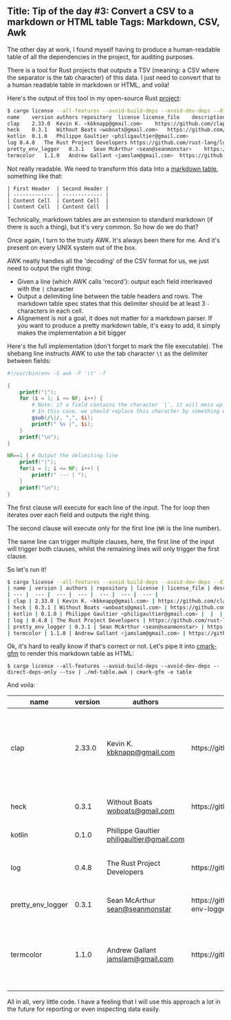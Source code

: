 Title: Tip of the day #3: Convert a CSV to a markdown or HTML table
Tags: Markdown, CSV, Awk
---

The other day at work, I found myself having to produce a human-readable table of all the dependencies in the project, for auditing purposes.

There is a tool for Rust projects that outputs a TSV (meaning: a CSV where the separator is the tab character) of this data. I just need to convert that to a human readable table in markdown or HTML, and voila!


Here's the output of this tool in my open-source Rust [project](https://github.com/gaultier/kotlin-rs):

```sh
$ cargo license --all-features --avoid-build-deps --avoid-dev-deps --direct-deps-only --tsv
name	version	authors	repository	license	license_file	description
clap	2.33.0	Kevin K. <kbknapp@gmail.com>	https://github.com/clap-rs/clap	MIT		A simple to use, efficient, and full-featured Command Line Argument Parser
heck	0.3.1	Without Boats <woboats@gmail.com>	https://github.com/withoutboats/heck	Apache-2.0 OR MIT		heck is a case conversion library.
kotlin	0.1.0	Philippe Gaultier <philigaultier@gmail.com>				
log	0.4.8	The Rust Project Developers	https://github.com/rust-lang/log	Apache-2.0 OR MIT		A lightweight logging facade for Rust
pretty_env_logger	0.3.1	Sean McArthur <sean@seanmonstar>	https://github.com/seanmonstar/pretty-env-logger	Apache-2.0 OR MIT		a visually pretty env_logger
termcolor	1.1.0	Andrew Gallant <jamslam@gmail.com>	https://github.com/BurntSushi/termcolor	MIT OR Unlicense		A simple cross platform library for writing colored text to a terminal.
```

Not really readable. We need to transform this data into a [markdown table](https://github.github.com/gfm/#tables-extension-), something like that:

```
| First Header  | Second Header |
| ------------- | ------------- |
| Content Cell  | Content Cell  |
| Content Cell  | Content Cell  |
```

Technically, markdown tables are an extension to standard markdown (if there is such a thing), but it's very common. So how do we do that?

Once again, I turn to the trusty AWK. It's always been there for me. And it's present on every UNIX system out of the box.

AWK neatly handles all the 'decoding' of the CSV format for us, we just need to output the right thing:

- Given a line (which AWK calls 'record'): output each field interleaved with the `|` character
- Output a delimiting line between the table headers and rows. The markdown table spec states that this delimiter should be at least 3 `-` characters in each cell.
- Alignement is not a goal, it does not matter for a markdown parser. If you want to produce a pretty markdown table, it's easy to add, it simply makes the implementation a bit bigger

Here's the full implementation (don't forget to mark the file executable). The shebang line instructs AWK to use the tab character `\t` as the delimiter between fields:

```awk
#!/usr/bin/env -S awk -F '\t' -f

{
    printf("|");
    for (i = 1; i <= NF; i++) {
        # Note: if a field contains the character `|`, it will mess up the table. 
        # In this case, we should replace this character by something else e.g. `,`:
        gsub(/\|/, ",", $i);
        printf(" %s |", $i);
    } 
    printf("\n");
} 

NR==1 { # Output the delimiting line
    printf("|");
    for(i = 1; i <= NF; i++) {
        printf(" --- | ");
    }
    printf("\n");
}
```

The first clause will execute for each line of the input. 
The for loop then iterates over each field and outputs the right thing.

The second clause will execute only for the first line (`NR` is the line number). 

The same line can trigger multiple clauses, here, the first line of the input will trigger both clauses, whilst the remaining lines will only trigger the first clause.


So let's run it!

```sh
$ cargo license --all-features --avoid-build-deps --avoid-dev-deps --direct-deps-only --tsv | ./md-table.awk 
| name | version | authors | repository | license | license_file | description |
| --- |  --- |  --- |  --- |  --- |  --- |  --- | 
| clap | 2.33.0 | Kevin K. <kbknapp@gmail.com> | https://github.com/clap-rs/clap | MIT |  | A simple to use, efficient, and full-featured Command Line Argument Parser |
| heck | 0.3.1 | Without Boats <woboats@gmail.com> | https://github.com/withoutboats/heck | Apache-2.0 OR MIT |  | heck is a case conversion library. |
| kotlin | 0.1.0 | Philippe Gaultier <philigaultier@gmail.com> |  |  |  |  |
| log | 0.4.8 | The Rust Project Developers | https://github.com/rust-lang/log | Apache-2.0 OR MIT |  | A lightweight logging facade for Rust |
| pretty_env_logger | 0.3.1 | Sean McArthur <sean@seanmonstar> | https://github.com/seanmonstar/pretty-env-logger | Apache-2.0 OR MIT |  | a visually pretty env_logger |
| termcolor | 1.1.0 | Andrew Gallant <jamslam@gmail.com> | https://github.com/BurntSushi/termcolor | MIT OR Unlicense |  | A simple cross platform library for writing colored text to a terminal. |
```

Ok, it's hard to really know if that's correct or not. Let's pipe it into [cmark-gfm](https://github.com/github/cmark-gfm) to render this markdown table as HTML:

```
$ cargo license --all-features --avoid-build-deps --avoid-dev-deps --direct-deps-only --tsv | ./md-table.awk | cmark-gfm -e table
```

And voila:

<table>
<thead>
<tr>
<th>name</th>
<th>version</th>
<th>authors</th>
<th>repository</th>
<th>license</th>
<th>license_file</th>
<th>description</th>
</tr>
</thead>
<tbody>
<tr>
<td>clap</td>
<td>2.33.0</td>
<td>Kevin K. <a href="mailto:kbknapp@gmail.com">kbknapp@gmail.com</a></td>
<td>https://github.com/clap-rs/clap</td>
<td>MIT</td>
<td></td>
<td>A simple to use, efficient, and full-featured Command Line Argument Parser</td>
</tr>
<tr>
<td>heck</td>
<td>0.3.1</td>
<td>Without Boats <a href="mailto:woboats@gmail.com">woboats@gmail.com</a></td>
<td>https://github.com/withoutboats/heck</td>
<td>Apache-2.0 OR MIT</td>
<td></td>
<td>heck is a case conversion library.</td>
</tr>
<tr>
<td>kotlin</td>
<td>0.1.0</td>
<td>Philippe Gaultier <a href="mailto:philigaultier@gmail.com">philigaultier@gmail.com</a></td>
<td></td>
<td></td>
<td></td>
<td></td>
</tr>
<tr>
<td>log</td>
<td>0.4.8</td>
<td>The Rust Project Developers</td>
<td>https://github.com/rust-lang/log</td>
<td>Apache-2.0 OR MIT</td>
<td></td>
<td>A lightweight logging facade for Rust</td>
</tr>
<tr>
<td>pretty_env_logger</td>
<td>0.3.1</td>
<td>Sean McArthur <a href="mailto:sean@seanmonstar">sean@seanmonstar</a></td>
<td>https://github.com/seanmonstar/pretty-env-logger</td>
<td>Apache-2.0 OR MIT</td>
<td></td>
<td>a visually pretty env_logger</td>
</tr>
<tr>
<td>termcolor</td>
<td>1.1.0</td>
<td>Andrew Gallant <a href="mailto:jamslam@gmail.com">jamslam@gmail.com</a></td>
<td>https://github.com/BurntSushi/termcolor</td>
<td>MIT OR Unlicense</td>
<td></td>
<td>A simple cross platform library for writing colored text to a terminal.</td>
</tr>
</tbody>
</table>


All in all, very little code. I have a feeling that I will use this approach a lot in the future for reporting or even inspecting data easily.

